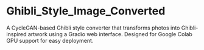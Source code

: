 # Ghibli_Style_Image_Converted
A CycleGAN-based Ghibli style converter that transforms photos into Ghibli-inspired artwork using a Gradio web interface. Designed for Google Colab GPU support for easy deployment.
